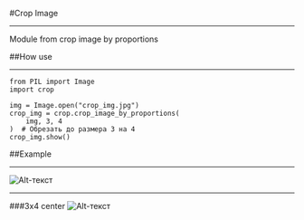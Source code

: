 #Crop Image

___

Module from crop image by proportions

##How use
___

```python3
from PIL import Image
import crop

img = Image.open("crop_img.jpg")
crop_img = crop.crop_image_by_proportions(
    img, 3, 4
)  # Обрезать до размера 3 на 4
crop_img.show()
```

##Example
___

![Alt-текст](https://sun9-64.userapi.com/impg/ovVupunHj3sXOkZk7QhiF0492h828japynzz3g/dh0PwmhqFtk.jpg?size=2048x1152&quality=96&sign=e4c91219ab172a08d9c72009edda0a35&type=album "alt")
___
###3x4 center
![Alt-текст](https://sun9-14.userapi.com/impg/tDslnltshTbbs0DukNyvDdETRtFhlwag7dYksQ/gBM3VXAdHaQ.jpg?size=864x1152&quality=96&sign=78c3cac52bd08360a0b0178c303d445f&type=album "alt")
